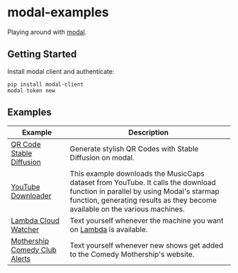 # modal-examples

Playing around with [modal](https://modal.com).

## Getting Started

Install modal client and authenticate:

```
pip install modal-client
modal token new
```


## Examples

<!-- Table below -->

| Example | Description |
| --- | --- |
| [QR Code Stable Diffusion](./qrcode-stable-diffusion) | Generate stylish QR Codes with Stable Diffusion on modal. |
| [YouTube Downloader](./youtube-downloader) | This example downloads the MusicCaps dataset from YouTube. It calls the download function in parallel by using Modal's starmap function, generating results as they become available on the various machines. |
| [Lambda Cloud Watcher](./lambda_watcher) | Text yourself whenever the machine you want on [Lambda](https://lambdalabs.com/cloud) is available. |
| [Mothership Comedy Club Alerts](./mothership_alerts) | Text yourself whenever new shows get added to the Comedy Mothership's website. |
